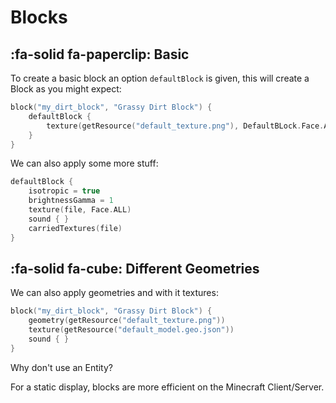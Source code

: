 # Blocks

## :fa-solid fa-paperclip: Basic

To create a basic block an option `defaultBlock` is given, this will create a Block as you might expect:

````kotlin
block("my_dirt_block", "Grassy Dirt Block") {
    defaultBlock {
        texture(getResource("default_texture.png"), DefaultBLock.Face.ALL)
    }
}
````

We can also apply some more stuff:

````kotlin
defaultBlock {
    isotropic = true
    brightnessGamma = 1
    texture(file, Face.ALL)
    sound { }
    carriedTextures(file)
}
````

## :fa-solid fa-cube: Different Geometries

We can also apply geometries and with it textures:

````kotlin
block("my_dirt_block", "Grassy Dirt Block") {
    geometry(getResource("default_texture.png"))
    texture(getResource("default_model.geo.json"))
    sound { }
}
````

Why don't use an Entity?

For a static display, blocks are more efficient on the Minecraft Client/Server.